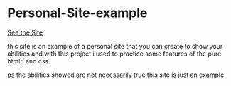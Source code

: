 # Personal-Site-example

[See the Site ](https://lucas-marques-web.github.io/Personal-Site-example/)


this site is an example of a personal site that  you can create to show your abilities 
and with this project i used to practice some features of the pure html5 and css



ps the abilities showed are not necessarily true this site is just an example
